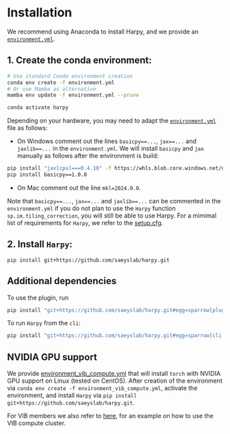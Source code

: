 # Installation

We recommend using Anaconda to install Harpy, and we provide an [`environment.yml`](../environment.yml).

## 1. Create the conda environment:

```bash
# Use standard Conda environment creation
conda env create -f environment.yml
# Or use Mamba as alternative
mamba env update -f environment.yml --prune

conda activate harpy
```

Depending on your hardware, you may need to adapt the [`environment.yml`](../environment.yml) file as follows:

- On Windows comment out the lines `basicpy==...`, `jax==...` and `jaxlib==...` in the `environment.yml`. We will install `basicpy` and `jax` manually as follows after the environment is build:

```bash
pip install "jax[cpu]===0.4.10" -f https://whls.blob.core.windows.net/unstable/index.html --use-deprecated legacy-resolver
pip install basicpy==1.0.0
```

- On Mac comment out the line `mkl=2024.0.0`.

Note that `basicpy==...`, `jax==...` and `jaxlib==...` can be commented in the `environment.yml` if you do not plan to use the `Harpy` function `sp.im.tiling_correction`, you will still be able to use Harpy. For a mimimal list of requirements for `Harpy`, we refer to the [setup.cfg](../setup.cfg).

## 2. Install `Harpy`:

```
pip install git+https://github.com/saeyslab/harpy.git
```

## Additional dependencies

To use the plugin, run

```bash
pip install "git+https://github.com/saeyslab/harpy.git#egg=sparrow[plugin]"
```

To run `Harpy` from the `cli`:

```bash
pip install "git+https://github.com/saeyslab/harpy.git#egg=sparrow[cli]"
```

## NVIDIA GPU support

We provide [environment_vib_compute.yml](../environment_vib_compute.yml) that will install `torch` with NVIDIA GPU support on Linux (tested on CentOS). After creation of the environment via `conda env create -f environment_vib_compute.yml`, activate the environment, and install `Harpy` via `pip install git+https://github.com/saeyslab/harpy.git`.

For VIB members we also refer to [here](./vib_compute.md), for an example on how to use the VIB compute cluster.
